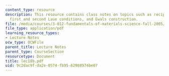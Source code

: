 ```yaml
---
content_type: resource
description: This resource contains class notes on topics such as reciprocal lattice,
  first and second Laue conditions, and Ewals construction.
file: /media/courses/3-012-fundamentals-of-materials-science-fall-2005/9c2dac9fda2e0574fb9562988974be07_lec18b.pdf
file_type: application/pdf
learning_resource_types:
- Lecture Notes
ocw_type: OCWFile
parent_title: Lecture Notes
parent_type: CourseSection
resourcetype: Document
title: lec18b.pdf
uid: 9c2dac9f-da2e-0574-fb95-62988974be07
---
```

